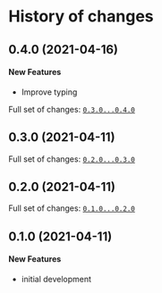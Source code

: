 # History of changes

## 0.4.0 (2021-04-16)

#### New Features

* Improve typing

Full set of changes: [`0.3.0...0.4.0`](https://github.com/mgorsk1/snooker/compare/0.3.0...0.4.0)

## 0.3.0 (2021-04-11)


Full set of changes: [`0.2.0...0.3.0`](https://github.com/mgorsk1/snooker/compare/0.2.0...0.3.0)

## 0.2.0 (2021-04-11)


Full set of changes: [`0.1.0...0.2.0`](https://github.com/mgorsk1/snooker/compare/0.1.0...0.2.0)

## 0.1.0 (2021-04-11)

#### New Features

* initial development

